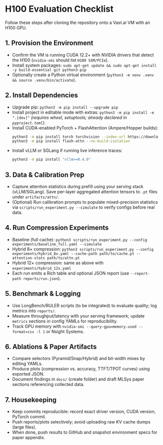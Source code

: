 # H100 Evaluation Checklist

Follow these steps after cloning the repository onto a Vast.ai VM with an H100 GPU.

## 1. Provision the Environment
- Confirm the VM is running CUDA 12.2+ with NVIDIA drivers that detect the H100 (`nvidia-smi` should list `H100 SXM/PCIe`).
- Install system packages: `sudo apt-get update && sudo apt-get install -y build-essential git python3-pip`
- Optionally create a Python virtual environment (`python3 -m venv .venv && source .venv/bin/activate`).

## 2. Install Dependencies
- Upgrade pip: `python3 -m pip install --upgrade pip`
- Install project in editable mode with extras: `python3 -m pip install -e ".[dev]"` *(requires wheel, setuptools; already declared in `pyproject.toml`)*.
- Install CUDA-enabled PyTorch + FlashAttention (Ampere/Hopper builds):
  ```bash
  python3 -m pip install torch torchvision --index-url https://download.pytorch.org/whl/cu121
  python3 -m pip install flash-attn --no-build-isolation
  ```
- Install vLLM or SGLang if running live inference traces:
  ```bash
  python3 -m pip install "vllm>=0.4.0"
  ```

## 3. Data & Calibration Prep
- Capture attention statistics during prefill using your serving stack (vLLM/SGLang). Save per-layer aggregated attention tensors to `.pt` files under `artifacts/attn/`.
- (Optional) Run calibration prompts to populate mixed-precision statistics via `scripts/run_experiment.py --simulate` to verify configs before real data.

## 4. Run Compression Experiments
- Baseline (full cache): `python3 scripts/run_experiment.py --config experiments/baseline_full.yaml --simulate`
- Hybrid 8× compression: `python3 scripts/run_experiment.py --config experiments/hybrid_8x.yaml --cache-path path/to/cache.pt --attention-stats path/to/attn.pt`
- Hybrid 12× compression: same as above with `experiments/hybrid_12x.yaml`
- Each run emits a Rich table and optional JSON report (use `--report-path reports/run.json`).

## 5. Benchmark & Logging
- Use LongBench/RULER scripts (to be integrated) to evaluate quality; log metrics into `reports/`.
- Measure throughput/latency with your serving framework; update `metrics` sections in config YAMLs for reproducibility.
- Track GPU memory with `nvidia-smi --query-gpu=memory.used --format=csv -l 1` or Nsight Systems.

## 6. Ablations & Paper Artifacts
- Compare selectors (Pyramid/Snap/Hybrid) and bit-width mixes by editing YAMLs.
- Produce plots (compression vs. accuracy, TTFT/TPOT curves) using exported JSON.
- Document findings in `docs/` (create folder) and draft MLSys paper sections referencing collected data.

## 7. Housekeeping
- Keep commits reproducible: record exact driver version, CUDA version, PyTorch commit.
- Push reports/plots selectively; avoid uploading raw KV cache dumps (large files).
- When done, push results to GitHub and snapshot environment specs for paper appendix.

